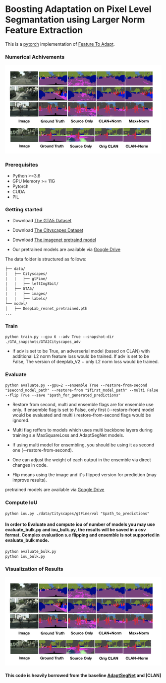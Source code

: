 # Boosting Adaptation on Pixel Level Segmantation using Larger Norm Feature Extraction
This is a [pytorch](http://pytorch.org/) implementation of [Feature To Adapt](http://openaccess.thecvf.com/content_CVPR_2019/papers/Luo_Taking_a_Closer_Look_at_Domain_Shift_Category-Level_Adversaries_for_CVPR_2019_paper.pdf).

### Numerical Achivements 

<p align="left">
	<img src="https://github.com/omerlandau/FeatureToAdapt/blob/master/results_visualization.png"  alt="(a)"/>

</p>


### Prerequisites
- Python >=3.6
- GPU Memory >= 11G
- Pytorch
- CUDA
- PIL

### Getting started

- Download [The GTA5 Dataset]( https://download.visinf.tu-darmstadt.de/data/from_games/ )

- Download [The Cityscapes Dataset]( https://www.cityscapes-dataset.com/ )

- Download [The imagenet pretraind model]( https://drive.google.com/open?id=13kjtX481LdtgJcpqD3oROabZyhGLSBm2 )

- Our pretrained models are available via  [Google Drive](https://drive.google.com/drive/folders/1LdTSOw80Nd5fHsMiosP187QDo5LR6Rnf?usp=sharing )

The data folder is structured as follows:
```
├── data/
│   ├── Cityscapes/     
|   |   ├── gtFine/
|   |   ├── leftImg8bit/
│   ├── GTA5/
|   |   ├── images/
|   |   ├── labels/			
└── model/
│   ├── DeepLab_resnet_pretrained.pth
...
```

### Train
```
python train.py --gpu 6 --adv True --snapshot-dir ./GTA_snapshots/GTA2Cityscapes_adv 
```
- If adv is set to be True, an adverserial model (based on CLAN) with additional L2 norm feature loss would be trained. If adv is set to be False, The version of deeplab_V2 + only L2 norm loss would be trained. 

### Evaluate
```
python evaluate.py --gpu=2 --ensemble True --restore-from-second "$second_model_path" --restore-from "$first_model_path" --multi False --flip True --save "$path_for_generated_predictions"
```
- Restore from second, multi and ensemble flags are for ensemble use only. If ensemble flag is set to False, only first (--restore-from) model would be evaluated and multi \ restore-from-second flags would be ignored. 

- Multi flag reffers to models which uses multi backbone layers during training s.e MaxSquareLoss and AdaptSegNet models. 

- If using multi model for ensembling, you should be using it as second one (--restore-from-second). 

- One can adjust the weight of each output in the ensemble via direct changes in code.

- Flip means using the image and it's flipped version for prediction (may improve results). 

pretrained models are available via [Google Drive]( https://drive.google.com/drive/folders/1LdTSOw80Nd5fHsMiosP187QDo5LR6Rnf?usp=sharing )

### Compute IoU
```
python iou.py ./data/Cityscapes/gtFine/val "$path_to_predictions"
```

#### In order to Evaluate and compute iou of number of models you may use evaluate_bulk.py and iou_bulk.py, the results will be saved in a csv format. Complex evaluation s.e flipping and ensemble is not supported in evaluate_bulk mode.
```
python evaluate_bulk.py
python iou_bulk.py
```

### Visualization of Results
<p align="left">
	<img src="https://github.com/omerlandau/FeatureToAdapt/blob/master/results_visualization.png"  alt="(a)"/>

</p>


#### This code is heavily borrowed from the baseline [AdaptSegNet]( https://github.com/wasidennis/AdaptSegNet ) and [CLAN]

